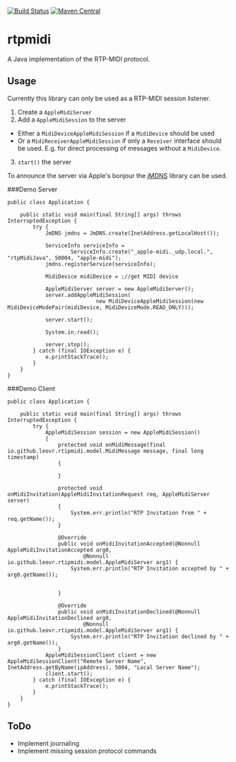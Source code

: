 [![Build Status](https://travis-ci.org/LeovR/rtp-midi.svg?branch=master)](https://travis-ci.org/LeovR/rtp-midi)
[![Maven Central](https://maven-badges.herokuapp.com/maven-central/io.github.leovr/rtp-midi/badge.svg)](https://maven-badges.herokuapp.com/maven-central/io.github.leovr/rtp-midi)
# rtpmidi
A Java implementation of the RTP-MIDI protocol. 

## Usage

Currently this library can only be used as a RTP-MIDI session listener.

1. Create a `AppleMidiServer`
2. Add a `AppleMidiSession` to the server
  * Either a `MidiDeviceAppleMidiSession` if a `MidiDevice` should be used
  * Or a `MidiReceiverAppleMidiSession` if only a `Receiver` interface should be used. E.g. for direct processing of messages without a `MidiDevice`.
3. `start()` the server

To announce the server via Apple's bonjour the [jMDNS](https://github.com/jmdns/jmdns) library can be used.

###Demo Server

    public class Application {
    
        public static void main(final String[] args) throws InterruptedException {
            try {
                JmDNS jmdns = JmDNS.create(InetAddress.getLocalHost());
    
                ServiceInfo serviceInfo =
                        ServiceInfo.create("_apple-midi._udp.local.", "rtpMidiJava", 50004, "apple-midi");
                jmdns.registerService(serviceInfo);

                MidiDevice midiDevice = ;//get MIDI device

                AppleMidiServer server = new AppleMidiServer();
                server.addAppleMidiSession(
                                new MidiDeviceAppleMidiSession(new MidiDeviceModePair(midiDevice, MidiDeviceMode.READ_ONLY)));

                server.start();

                System.in.read();

                server.stop();
            } catch (final IOException e) {
                e.printStackTrace();
            }
        }
    }

###Demo Client

    public class Application {
    
        public static void main(final String[] args) throws InterruptedException {
            try {
                AppleMidiSession session = new AppleMidiSession()
                {
                    protected void onMidiMessage(final io.github.leovr.rtipmidi.model.MidiMessage message, final long timestamp)
                    {
                        
                    }

                    protected void onMidiInvitation(AppleMidiInvitationRequest req, AppleMidiServer server)
                    {
                        System.err.println("RTP Invitation from " + req.getName());
                    }

                    @Override
                    public void onMidiInvitationAccepted(@Nonnull AppleMidiInvitationAccepted arg0,
                            @Nonnull io.github.leovr.rtipmidi.model.AppleMidiServer arg1) {
                        System.err.println("RTP Invitation accepted by " + arg0.getName());

                        
                    }

                    @Override
                    public void onMidiInvitationDeclined(@Nonnull AppleMidiInvitationDeclined arg0,
                            @Nonnull io.github.leovr.rtipmidi.model.AppleMidiServer arg1) {
                        System.err.println("RTP Invitation declined by " + arg0.getName());
                    }
                AppleMidiSessionClient client = new AppleMidiSessionClient("Remote Server Name", InetAddress.getByName(ipAddress), 5004, "Local Server Name");
                client.start();
            } catch (final IOException e) {
                e.printStackTrace();
            }
        }
    }


## ToDo
* Implement journaling
* Implement missing session protocol commands
